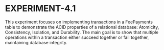 # EXPERIMENT-4.1
This experiment focuses on implementing transactions in a FeePayments table to demonstrate the ACID properties of a relational database: Atomicity, Consistency, Isolation, and Durability. The main goal is to show that multiple operations within a transaction either succeed together or fail together, maintaining database integrity.
